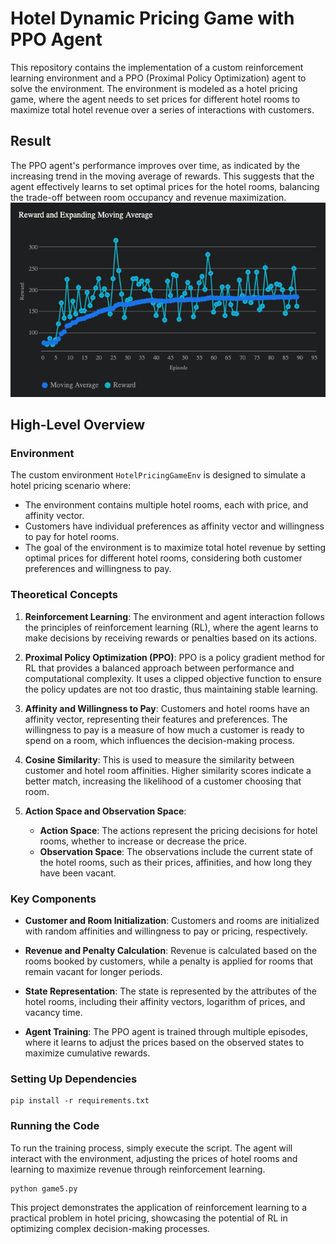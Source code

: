 # Hotel Dynamic Pricing Game with PPO Agent

This repository contains the implementation of a custom reinforcement learning environment and a PPO (Proximal Policy Optimization) agent to solve the environment. The environment is modeled as a hotel pricing game, where the agent needs to set prices for different hotel rooms to maximize total hotel revenue over a series of interactions with customers.

## Result
The PPO agent's performance improves over time, as indicated by the increasing trend in the moving average of rewards. This suggests that the agent effectively learns to set optimal prices for the hotel rooms, balancing the trade-off between room occupancy and revenue maximization.
![Total Revenue over Time](docs/game5_reward.png)


## High-Level Overview

### Environment

The custom environment `HotelPricingGameEnv` is designed to simulate a hotel pricing scenario where:
- The environment contains multiple hotel rooms, each with price, and affinity vector.
- Customers have individual preferences as affinity vector and willingness to pay for hotel rooms.
- The goal of the environment is to maximize total hotel revenue by setting optimal prices for different hotel rooms, considering both customer preferences and willingness to pay.

### Theoretical Concepts

1. **Reinforcement Learning**: The environment and agent interaction follows the principles of reinforcement learning (RL), where the agent learns to make decisions by receiving rewards or penalties based on its actions.
  
2. **Proximal Policy Optimization (PPO)**: PPO is a policy gradient method for RL that provides a balanced approach between performance and computational complexity. It uses a clipped objective function to ensure the policy updates are not too drastic, thus maintaining stable learning.

3. **Affinity and Willingness to Pay**: Customers and hotel rooms have an affinity vector, representing their features and preferences. The willingness to pay is a measure of how much a customer is ready to spend on a room, which influences the decision-making process.

4. **Cosine Similarity**: This is used to measure the similarity between customer and hotel room affinities. Higher similarity scores indicate a better match, increasing the likelihood of a customer choosing that room.

5. **Action Space and Observation Space**:
   - **Action Space**: The actions represent the pricing decisions for hotel rooms, whether to increase or decrease the price.
   - **Observation Space**: The observations include the current state of the hotel rooms, such as their prices, affinities, and how long they have been vacant.

### Key Components

- **Customer and Room Initialization**: Customers and rooms are initialized with random affinities and willingness to pay or pricing, respectively.
  
- **Revenue and Penalty Calculation**: Revenue is calculated based on the rooms booked by customers, while a penalty is applied for rooms that remain vacant for longer periods.

- **State Representation**: The state is represented by the attributes of the hotel rooms, including their affinity vectors, logarithm of prices, and vacancy time.

- **Agent Training**: The PPO agent is trained through multiple episodes, where it learns to adjust the prices based on the observed states to maximize cumulative rewards.


### Setting Up Dependencies
```
pip install -r requirements.txt
```

  
### Running the Code

To run the training process, simply execute the script. The agent will interact with the environment, adjusting the prices of hotel rooms and learning to maximize revenue through reinforcement learning.

```bash
python game5.py
```

This project demonstrates the application of reinforcement learning to a practical problem in hotel pricing, showcasing the potential of RL in optimizing complex decision-making processes.